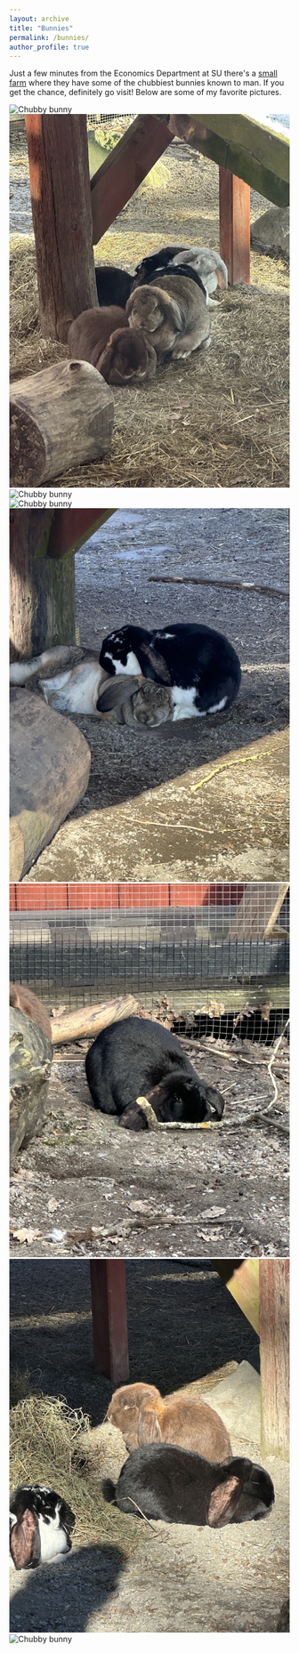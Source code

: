 ```yaml
---
layout: archive
title: "Bunnies"
permalink: /bunnies/
author_profile: true
---
```


Just a few minutes from the Economics Department at SU there's a [small farm](https://storaskuggans4hgard.se/) where they have some of the chubbiest bunnies known to man. If you get the chance, definitely go visit! Below are some of my favorite pictures.

<div class="grid__wrapper">

<div class="grid__item one-half">
  <img src="/images/IMG_1301.jpeg" alt="Chubby bunny">
</div>
<div class="grid__item one-half">
  <img src="/images/IMG_1324.jpeg" alt="Chubby bunny">
</div>

<div class="grid__item one-half">
  <img src="/images/IMG_1483.jpeg" alt="Chubby bunny">
</div>
<div class="grid__item one-half">
  <img src="/images/IMG_1731.jpeg" alt="Chubby bunny">
</div>

<div class="grid__item one-half">
  <img src="/images/IMG_1747.jpeg" alt="Chubby bunny">
</div>
<div class="grid__item one-half">
  <img src="/images/IMG_1778.jpeg" alt="Chubby bunny">
</div>

<div class="grid__item one-half">
  <img src="/images/IMG_1918.jpeg" alt="Chubby bunny">
</div>
<div class="grid__item one-half">
  <img src="/images/IMG_2004.jpeg" alt="Chubby bunny">
</div>

<div class="grid__item one-half">
  <img src="/images/IMG_225_
